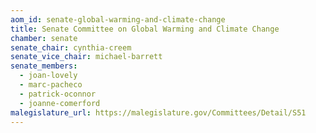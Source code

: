```yaml
---
aom_id: senate-global-warming-and-climate-change
title: Senate Committee on Global Warming and Climate Change
chamber: senate
senate_chair: cynthia-creem
senate_vice_chair: michael-barrett
senate_members:
  - joan-lovely
  - marc-pacheco
  - patrick-oconnor
  - joanne-comerford
malegislature_url: https://malegislature.gov/Committees/Detail/S51
---
```

